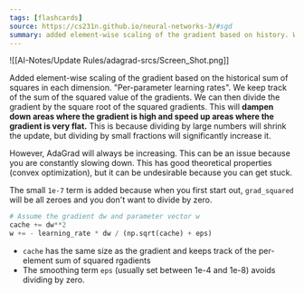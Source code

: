 ```yaml
---
tags: [flashcards]
source: https://cs231n.github.io/neural-networks-3/#sgd
summary: added element-wise scaling of the gradient based on history. Will dampen down areas where the gradient is high and speed up areas where the gradient is very flat.
---
```


![[AI-Notes/Update Rules/adagrad-srcs/Screen_Shot.png]]

Added element-wise scaling of the gradient based on the historical sum of squares in each dimension. "Per-parameter learning rates". We keep track of the sum of the squared value of the gradients. We can then divide the gradient by the square root of the squared gradients. This will **dampen down areas where the gradient is high and speed up areas where the gradient is very flat.** This is because dividing by large numbers will shrink the update, but dividing by small fractions will significantly increase it.

However, AdaGrad will always be increasing. This can be an issue because you are constantly slowing down. This has good theoretical properties (convex optimization), but it can be undesirable because you can get stuck.

The small `1e-7` term is added because when you first start out, `grad_squared` will be all zeroes and you don't want to divide by zero.

```python
# Assume the gradient dw and parameter vector w
cache += dw**2
w += - learning_rate * dw / (np.sqrt(cache) + eps)
```

- `cache` has the same size as the gradient and keeps track of the per-element sum of squared rgadients
- The smoothing term `eps` (usually set between 1e-4 and 1e-8) avoids dividing by zero.